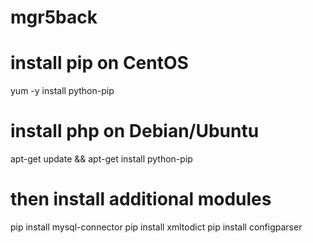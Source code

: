 # mgr5back
# install pip on CentOS
yum -y install python-pip
# install php on Debian/Ubuntu
apt-get update && apt-get install python-pip

# then install additional modules
pip install mysql-connector
pip install xmltodict 
pip install configparser



